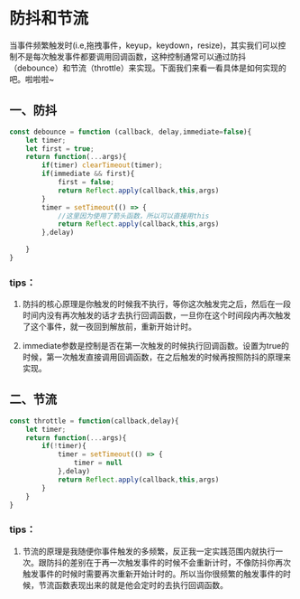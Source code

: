 # 防抖和节流

当事件频繁触发时(i.e,拖拽事件，keyup，keydown，resize)，其实我们可以控制不是每次触发事件都要调用回调函数，这种控制通常可以通过防抖（debounce）和节流（throttle）来实现。下面我们来看一看具体是如何实现的吧。啦啦啦~

## 一、防抖

```javascript
const debounce = function (callback, delay,immediate=false){
	let timer;
	let first = true; 
	return function(...args){
		if(timer) clearTimeout(timer);
		if(immediate && first){ 
			first = false;
			return Reflect.apply(callback,this,args)
		}
		timer = setTimeout(() => {
            //这里因为使用了箭头函数，所以可以直接用this
			return Reflect.apply(callback,this,args)
		},delay)
		
	}
}
```

### tips：

1. 防抖的核心原理是你触发的时候我不执行，等你这次触发完之后，然后在一段时间内没有再次触发的话才去执行回调函数，一旦你在这个时间段内再次触发了这个事件，就一夜回到解放前，重新开始计时。

2. immediate参数是控制是否在第一次触发的时候执行回调函数。设置为true的时候，第一次触发直接调用回调函数，在之后触发的时候再按照防抖的原理来实现。

   

## 二、节流

```javascript
const throttle = function(callback,delay){
	let timer;
	return function(...args){
		if(!timer){
			timer = setTimeout(() => {
				timer = null
			},delay) 
			return Reflect.apply(callback,this,args)
		}
	}
}
```

### tips：

1. 节流的原理是我随便你事件触发的多频繁，反正我一定实践范围内就执行一次。跟防抖的差别在于再一次触发事件的时候不会重新计时，不像防抖你再次触发事件的时候时需要再次重新开始计时的。所以当你很频繁的触发事件的时候，节流函数表现出来的就是他会定时的去执行回调函数。